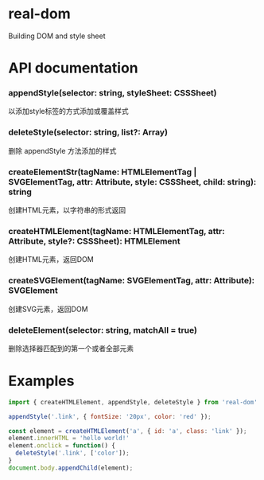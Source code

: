 # real-dom
Building DOM and style sheet

# API documentation
### appendStyle(selector: string, styleSheet: CSSSheet)
以添加style标签的方式添加或覆盖样式

### deleteStyle(selector: string, list?: Array<keyof CSSSheet>)
删除 appendStyle 方法添加的样式

### createElementStr(tagName: HTMLElementTag | SVGElementTag, attr: Attribute, style: CSSSheet, child: string): string
创建HTML元素，以字符串的形式返回

### createHTMLElement(tagName: HTMLElementTag, attr: Attribute, style?: CSSSheet): HTMLElement
创建HTML元素，返回DOM

### createSVGElement(tagName: SVGElementTag, attr: Attribute): SVGElement
创建SVG元素，返回DOM

### deleteElement(selector: string, matchAll = true)
删除选择器匹配到的第一个或者全部元素

# Examples
```js
import { createHTMLElement, appendStyle, deleteStyle } from 'real-dom'

appendStyle('.link', { fontSize: '20px', color: 'red' });

const element = createHTMLElement('a', { id: 'a', class: 'link' });
element.innerHTML = 'hello world!'
element.onclick = function() {
  deleteStyle('.link', ['color']);
}
document.body.appendChild(element);
```

